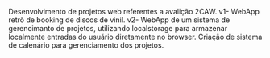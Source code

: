 Desenvolvimento de projetos web referentes a avalição 2CAW.
v1- WebApp retrô de booking de discos de vinil.
v2- WebApp de um sistema de gerencimanto de projetos, utilizando localstorage para armazenar localmente entradas do usuário diretamente no browser. Criação de sistema de calenário para gerenciamento dos projetos. 
